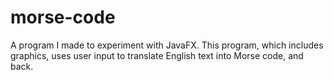 # morse-code
A program I made to experiment with JavaFX. This program, which includes graphics, uses user input to translate English text into Morse code, and back.
